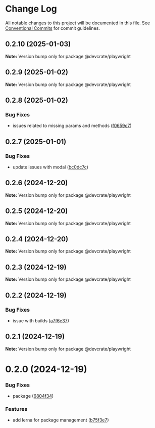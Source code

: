 # Change Log

All notable changes to this project will be documented in this file.
See [Conventional Commits](https://conventionalcommits.org) for commit guidelines.

## 0.2.10 (2025-01-03)

**Note:** Version bump only for package @devcrate/playwright





## 0.2.9 (2025-01-02)

**Note:** Version bump only for package @devcrate/playwright





## 0.2.8 (2025-01-02)


### Bug Fixes

* issues related to missing params and methods ([f0659c7](https://github.com/danda-panda-bytes/devcrate/commit/f0659c732241d4f252e1552ebab5bfa3a219be2e))





## 0.2.7 (2025-01-01)


### Bug Fixes

* update issues with modal ([bc0dc7c](https://github.com/danda-panda-bytes/devcrate/commit/bc0dc7c1aee8015e8798966c88e790ddc0525c24))





## 0.2.6 (2024-12-20)

**Note:** Version bump only for package @devcrate/playwright





## 0.2.5 (2024-12-20)

**Note:** Version bump only for package @devcrate/playwright





## 0.2.4 (2024-12-20)

**Note:** Version bump only for package @devcrate/playwright





## 0.2.3 (2024-12-19)

**Note:** Version bump only for package @devcrate/playwright





## 0.2.2 (2024-12-19)


### Bug Fixes

* issue with builds ([a7f6e37](https://github.com/danda-panda-bytes/devcrate/commit/a7f6e377117525945a8ef70dcc209b07eb8517d5))





## 0.2.1 (2024-12-19)

**Note:** Version bump only for package @devcrate/playwright





# 0.2.0 (2024-12-19)


### Bug Fixes

* package ([6804f34](https://github.com/danda-panda-bytes/devcrate/commit/6804f3465a4e8ccf5ad5f4e5d81aed2aefed0012))


### Features

* add lerna for package management ([b75f3e7](https://github.com/danda-panda-bytes/devcrate/commit/b75f3e7a414d7e7b02df9de17529212ae14f9169))

